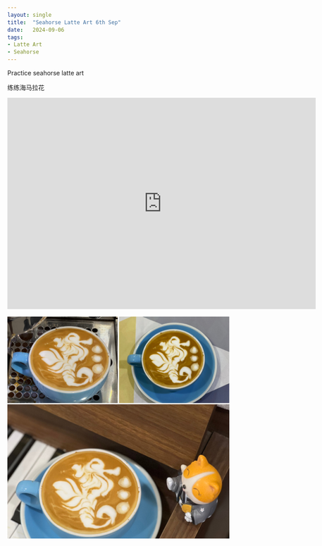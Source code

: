 ```yaml
---
layout: single
title:  "Seahorse Latte Art 6th Sep"
date:   2024-09-06
tags:
- Latte Art
- Seahorse
---
```



Practice seahorse latte art

练练海马拉花


<div class="embed-container">
  <iframe
      src="https://www.youtube.com/embed/iZaHuB7kaoE"
      width="700"
      height="480"
      frameborder="0"
      allowfullscreen="true">
  </iframe>
</div>


![](/assets/img/2024/09/06/9D1A586B-1E73-4B51-BE70-0495A451EA2A.JPG)
